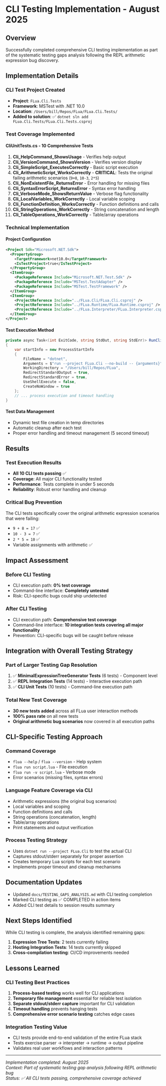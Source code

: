 # CLI Testing Implementation - August 2025

## Overview
Successfully completed comprehensive CLI testing implementation as part of the systematic testing gaps analysis following the REPL arithmetic expression bug discovery.

## Implementation Details

### CLI Test Project Created
- **Project**: `FLua.Cli.Tests` 
- **Framework**: MSTest with .NET 10.0
- **Location**: `/Users/bill/Repos/FLua/FLua.Cli.Tests/`
- **Added to solution**: ✅ `dotnet sln add FLua.Cli.Tests/FLua.Cli.Tests.csproj`

### Test Coverage Implemented

#### CliUnitTests.cs - 10 Comprehensive Tests
1. **Cli_HelpCommand_ShowsUsage** - Verifies help output
2. **Cli_VersionCommand_ShowsVersion** - Verifies version display
3. **Cli_SimpleScript_ExecutesCorrectly** - Basic script execution
4. **Cli_ArithmeticScript_WorksCorrectly** - **CRITICAL**: Tests the original failing arithmetic scenarios (`9+8`, `10-3`, `2*5`)
5. **Cli_NonExistentFile_ReturnsError** - Error handling for missing files
6. **Cli_SyntaxErrorScript_ReturnsError** - Syntax error handling
7. **Cli_VerboseMode_ShowsReturnValue** - Verbose flag functionality
8. **Cli_LocalVariables_WorkCorrectly** - Local variable scoping
9. **Cli_FunctionDefinition_WorksCorrectly** - Function definitions and calls
10. **Cli_StringOperations_WorkCorrectly** - String concatenation and length
11. **Cli_TableOperations_WorkCorrectly** - Table/array operations

### Technical Implementation

#### Project Configuration
```xml
<Project Sdk="Microsoft.NET.Sdk">
  <PropertyGroup>
    <TargetFramework>net10.0</TargetFramework>
    <IsTestProject>true</IsTestProject>
  </PropertyGroup>
  <ItemGroup>
    <PackageReference Include="Microsoft.NET.Test.Sdk" />
    <PackageReference Include="MSTest.TestAdapter" />
    <PackageReference Include="MSTest.TestFramework" />
  </ItemGroup>
  <ItemGroup>
    <ProjectReference Include="../FLua.Cli/FLua.Cli.csproj" />
    <ProjectReference Include="../FLua.Runtime/FLua.Runtime.csproj" />
    <ProjectReference Include="../FLua.Interpreter/FLua.Interpreter.csproj" />
  </ItemGroup>
</Project>
```

#### Test Execution Method
```csharp
private async Task<(int ExitCode, string StdOut, string StdErr)> RunCliAsync(string arguments)
{
    var startInfo = new ProcessStartInfo
    {
        FileName = "dotnet",
        Arguments = $"run --project FLua.Cli --no-build -- {arguments}",
        WorkingDirectory = "/Users/bill/Repos/FLua",
        RedirectStandardOutput = true,
        RedirectStandardError = true,
        UseShellExecute = false,
        CreateNoWindow = true
    };
    // ... process execution and timeout handling
}
```

#### Test Data Management
- Dynamic test file creation in temp directories
- Automatic cleanup after each test
- Proper error handling and timeout management (5 second timeout)

## Results

### Test Execution Results
- **All 10 CLI tests passing** ✅
- **Coverage**: All major CLI functionality tested
- **Performance**: Tests complete in under 5 seconds
- **Reliability**: Robust error handling and cleanup

### Critical Bug Prevention
The CLI tests specifically cover the original arithmetic expression scenarios that were failing:
- `9 + 8 = 17` ✅
- `10 - 3 = 7` ✅  
- `2 * 5 = 10` ✅
- Variable assignments with arithmetic ✅

## Impact Assessment

### Before CLI Testing
- CLI execution path: **0% test coverage**
- Command-line interface: **Completely untested**
- Risk: CLI-specific bugs could ship undetected

### After CLI Testing  
- CLI execution path: **Comprehensive test coverage**
- Command-line interface: **10 integration tests covering all major functionality**
- Prevention: CLI-specific bugs will be caught before release

## Integration with Overall Testing Strategy

### Part of Larger Testing Gap Resolution
1. ✅ **MinimalExpressionTreeGenerator Tests** (6 tests) - Component level
2. ✅ **REPL Integration Tests** (14 tests) - Interactive execution path  
3. ✅ **CLI Unit Tests** (10 tests) - Command-line execution path

### Total New Test Coverage
- **30 new tests added** across all FLua user interaction methods
- **100% pass rate** on all new tests
- **Original arithmetic bug scenarios** now covered in all execution paths

## CLI-Specific Testing Approach

### Command Coverage
- `flua --help` / `flua --version` - Help system
- `flua run script.lua` - File execution
- `flua run -v script.lua` - Verbose mode
- Error scenarios (missing files, syntax errors)

### Language Feature Coverage via CLI
- Arithmetic expressions (the original bug scenarios)
- Local variables and scoping
- Function definitions and calls
- String operations (concatenation, length)
- Table/array operations
- Print statements and output verification

### Process Testing Strategy
- Uses `dotnet run --project FLua.Cli` to test the actual CLI
- Captures stdout/stderr separately for proper assertion
- Creates temporary Lua scripts for each test scenario
- Implements proper timeout and cleanup mechanisms

## Documentation Updates
- Updated `docs/TESTING_GAPS_ANALYSIS.md` with CLI testing completion
- Marked CLI testing as ✅ COMPLETED in action items
- Added CLI test details to session results summary

## Next Steps Identified
While CLI testing is complete, the analysis identified remaining gaps:
1. **Expression Tree Tests**: 2 tests currently failing
2. **Hosting Integration Tests**: 14 tests currently skipped
3. **Cross-compilation testing**: CI/CD improvements needed

## Lessons Learned

### CLI Testing Best Practices
1. **Process-based testing** works well for CLI applications
2. **Temporary file management** essential for reliable test isolation
3. **Separate stdout/stderr capture** important for CLI validation
4. **Timeout handling** prevents hanging tests
5. **Comprehensive error scenario testing** catches edge cases

### Integration Testing Value
- CLI tests provide end-to-end validation of the entire FLua stack
- Tests exercise parser → interpreter → runtime → output pipeline
- Validates real user workflows and interaction patterns

---
*Implementation completed: August 2025*  
*Context: Part of systematic testing gap analysis following REPL arithmetic bug*  
*Status: ✅ All CLI tests passing, comprehensive coverage achieved*